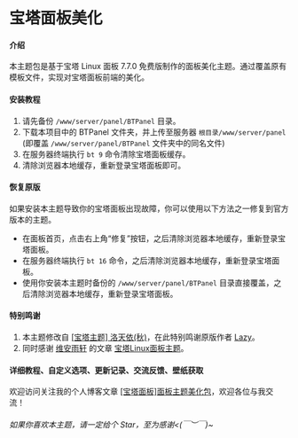 # 宝塔面板美化

#### 介绍
本主题包是基于宝塔 Linux 面板 7.7.0 免费版制作的面板美化主题。通过覆盖原有模板文件，实现对宝塔面板前端的美化。


#### 安装教程
1. 请先备份 `/www/server/panel/BTPanel` 目录。
2. 下载本项目中的 BTPanel 文件夹，并上传至服务器 `根目录/www/server/panel` (即覆盖 `/www/server/panel/BTPanel` 文件夹中的同名文件)
3. 在服务器终端执行 `bt 9` 命令清除宝塔面板缓存。
4. 清除浏览器本地缓存，重新登录宝塔面板即可。


#### 恢复原版
如果安装本主题导致你的宝塔面板出现故障，你可以使用以下方法之一修复到官方版本的主题。
- 在面板首页，点击右上角“修复”按钮，之后清除浏览器本地缓存，重新登录宝塔面板。
- 在服务器终端执行 `bt 16` 命令，之后清除浏览器本地缓存，重新登录宝塔面板。
- 使用你安装本主题时备份的 `/www/server/panel/BTPanel` 目录直接覆盖，之后清除浏览器本地缓存，重新登录宝塔面板。


#### 特别鸣谢
1. 本主题修改自 [[宝塔主题] 洛天依(秋)](https://blog.imlazy.ink:233/index.php/archives/38/)，在此特别鸣谢原版作者 [Lazy](https://blog.imlazy.ink:233/)。
2. 同时感谢 [维安雨轩](https://blog.ukenn.top/) 的文章 [宝塔Linux面板主题](https://blog.ukenn.top/baota/)。


#### 详细教程、自定义选项、更新记录、交流反馈、壁纸获取
欢迎访问关注我的个人博客文章 [[宝塔面板]面板主题美化包](https://blog.vincent1230.top/index.php/vincent1230/technology/website/314/)，欢迎各位与我交流！


###### 如果你喜欢本主题，请一定给个 Star，至为感谢<(￣︶￣)~